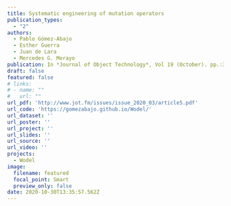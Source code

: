 ```yaml
---
title: Systematic engineering of mutation operators
publication_types:
  - "2"
authors:
  - Pablo Gómez-Abajo
  - Esther Guerra
  - Juan de Lara
  - Mercedes G. Merayo
publication: In *Journal of Object Technology*, Vol 19 (October). pp.:3:1-16
draft: false
featured: false
# links:
# - name: ""
#   url: ""
url_pdf: 'http://www.jot.fm/issues/issue_2020_03/article5.pdf'
url_code: 'https://gomezabajo.github.io/Wodel/'
url_dataset: ''
url_poster: ''
url_project: ''
url_slides: ''
url_source: ''
url_video: ''
projects:
  - Wodel
image:
  filename: featured
  focal_point: Smart
  preview_only: false
date: 2020-10-30T13:35:57.562Z
---
```


